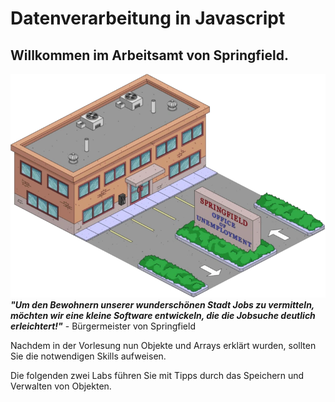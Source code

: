 # Datenverarbeitung in Javascript

## Willkommen im Arbeitsamt von Springfield.
![img.png](img/office.png)
***"Um den Bewohnern unserer wunderschönen Stadt Jobs zu vermitteln, möchten wir eine kleine Software entwickeln, die die Jobsuche deutlich erleichtert!"*** - Bürgermeister von Springfield

Nachdem in der Vorlesung nun Objekte und Arrays erklärt wurden, sollten Sie die notwendigen Skills aufweisen.

Die folgenden zwei Labs führen Sie mit Tipps durch das Speichern und Verwalten von Objekten.


